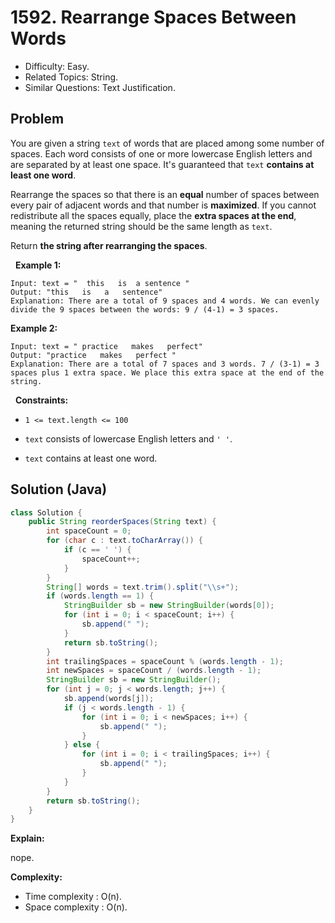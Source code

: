 # 1592. Rearrange Spaces Between Words

- Difficulty: Easy.
- Related Topics: String.
- Similar Questions: Text Justification.

## Problem

You are given a string ```text``` of words that are placed among some number of spaces. Each word consists of one or more lowercase English letters and are separated by at least one space. It's guaranteed that ```text``` **contains at least one word**.

Rearrange the spaces so that there is an **equal** number of spaces between every pair of adjacent words and that number is **maximized**. If you cannot redistribute all the spaces equally, place the **extra spaces at the end**, meaning the returned string should be the same length as ```text```.

Return **the string after rearranging the spaces**.

 
**Example 1:**

```
Input: text = "  this   is  a sentence "
Output: "this   is   a   sentence"
Explanation: There are a total of 9 spaces and 4 words. We can evenly divide the 9 spaces between the words: 9 / (4-1) = 3 spaces.
```

**Example 2:**

```
Input: text = " practice   makes   perfect"
Output: "practice   makes   perfect "
Explanation: There are a total of 7 spaces and 3 words. 7 / (3-1) = 3 spaces plus 1 extra space. We place this extra space at the end of the string.
```

 
**Constraints:**


	
- ```1 <= text.length <= 100```
	
- ```text``` consists of lowercase English letters and ```' '```.
	
- ```text``` contains at least one word.



## Solution (Java)

```java
class Solution {
    public String reorderSpaces(String text) {
        int spaceCount = 0;
        for (char c : text.toCharArray()) {
            if (c == ' ') {
                spaceCount++;
            }
        }
        String[] words = text.trim().split("\\s+");
        if (words.length == 1) {
            StringBuilder sb = new StringBuilder(words[0]);
            for (int i = 0; i < spaceCount; i++) {
                sb.append(" ");
            }
            return sb.toString();
        }
        int trailingSpaces = spaceCount % (words.length - 1);
        int newSpaces = spaceCount / (words.length - 1);
        StringBuilder sb = new StringBuilder();
        for (int j = 0; j < words.length; j++) {
            sb.append(words[j]);
            if (j < words.length - 1) {
                for (int i = 0; i < newSpaces; i++) {
                    sb.append(" ");
                }
            } else {
                for (int i = 0; i < trailingSpaces; i++) {
                    sb.append(" ");
                }
            }
        }
        return sb.toString();
    }
}
```

**Explain:**

nope.

**Complexity:**

* Time complexity : O(n).
* Space complexity : O(n).
